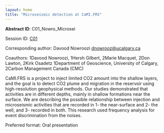 ```yaml
---
layout: home
title: "Microseismic detection at CaMI.FRS"
---
```



**Abstract ID**: C01_Nowro_Microsei

Session ID: [C01](.)

Corresponding author: Davood Nowroozi <a href="mailto:dnowrooz@ucalgary.ca">dnowrooz@ucalgary.ca</a>

Coauthors: 1Davood Nowroozi, 1Hersh Gilbert, 2Marie Macquet, 2Don Lawton, 2Kirk Osadetz
 1Department of Geoscience, University of Calgary, 2Carbon Management Canada (CMC) 

CaMI.FRS is a project to inject limited CO2 amount into the shallow layers, and the goal is to detect CO2 plume and migration in the reservoir using high-resolution geophysical methods.
 Our studies demonstrated that activities are in different depths, mainly in shallow formations near the surface. We are describing the possible relationship between injection and microseismic activities that are recorded in 1- the near-surface and 2- the well, and 3- recorded in both. This research used frequency analysis for event discrimination from the noises.

Preferred format: Oral presentation
